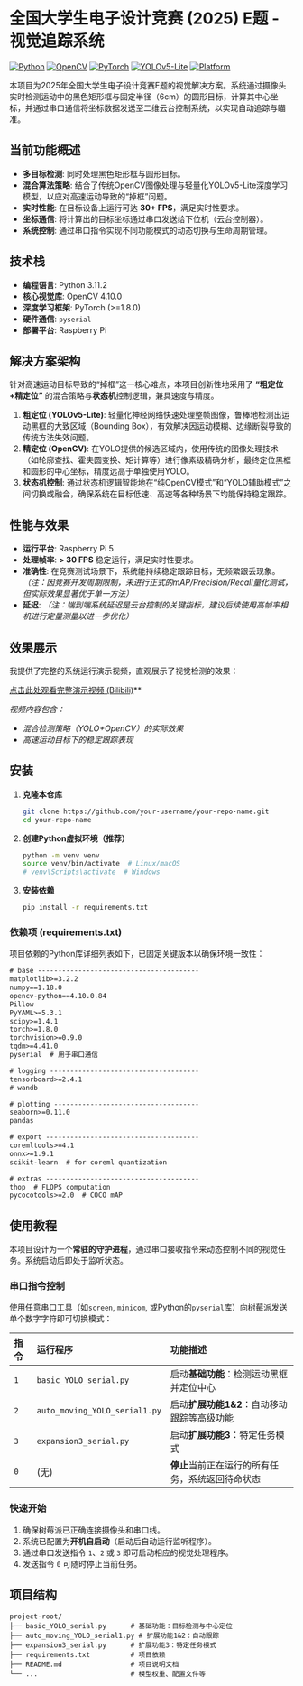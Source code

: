 # 全国大学生电子设计竞赛 (2025) E题 - 视觉追踪系统

[![Python](https://img.shields.io/badge/Python-3.11.2-blue)](https://www.python.org/)
[![OpenCV](https://img.shields.io/badge/OpenCV-4.10.0-green)](https://opencv.org/)
[![PyTorch](https://img.shields.io/badge/PyTorch->=1.8.0-orange)](https://pytorch.org/)
[![YOLOv5-Lite](https://img.shields.io/badge/YOLO-v5--Lite-red)](https://github.com/ppogg/YOLOv5-Lite)
[![Platform](https://img.shields.io/badge/Platform-Raspberry%20Pi-ff69b4)](https://www.raspberrypi.com/)

本项目为2025年全国大学生电子设计竞赛E题的视觉解决方案。系统通过摄像头实时检测运动中的黑色矩形框与固定半径（6cm）的圆形目标，计算其中心坐标，并通过串口通信将坐标数据发送至二维云台控制系统，以实现自动追踪与瞄准。

## 当前功能概述

-   **多目标检测**: 同时处理黑色矩形框与圆形目标。
-   **混合算法策略**: 结合了传统OpenCV图像处理与轻量化YOLOv5-Lite深度学习模型，以应对高速运动导致的“掉框”问题。
-   **实时性能**: 在目标设备上运行可达 **30+ FPS**，满足实时性要求。
-   **坐标通信**: 将计算出的目标坐标通过串口发送给下位机（云台控制器）。
-   **系统控制**: 通过串口指令实现不同功能模式的动态切换与生命周期管理。

## 技术栈

-   **编程语言**: Python 3.11.2
-   **核心视觉库**: OpenCV 4.10.0
-   **深度学习框架**: PyTorch (>=1.8.0)
-   **硬件通信**: `pyserial`
-   **部署平台**: Raspberry Pi

## 解决方案架构

针对高速运动目标导致的“掉框”这一核心难点，本项目创新性地采用了 **“粗定位+精定位”** 的混合策略与**状态机**控制逻辑，兼具速度与精度。

1.  **粗定位 (YOLOv5-Lite)**: 轻量化神经网络快速处理整帧图像，鲁棒地检测出运动黑框的大致区域（Bounding Box），有效解决因运动模糊、边缘断裂导致的传统方法失效问题。
2.  **精定位 (OpenCV)**: 在YOLO提供的候选区域内，使用传统的图像处理技术（如轮廓查找、霍夫圆变换、矩计算等）进行像素级精确分析，最终定位黑框和圆形的中心坐标，精度远高于单独使用YOLO。
3.  **状态机控制**: 通过状态机逻辑智能地在“纯OpenCV模式”和“YOLO辅助模式”之间切换或融合，确保系统在目标低速、高速等各种场景下均能保持稳定跟踪。

## 性能与效果

-   **运行平台**: Raspberry Pi 5
-   **处理帧率**: **> 30 FPS** 稳定运行，满足实时性要求。
-   **准确性**: 在竞赛测试场景下，系统能持续稳定跟踪目标，无频繁跟丢现象。*（注：因竞赛开发周期限制，未进行正式的mAP/Precision/Recall量化测试，但实际效果显著优于单一方法）*
-   **延迟**: *（注：端到端系统延迟是云台控制的关键指标，建议后续使用高帧率相机进行定量测量以进一步优化）*

## 效果展示

我提供了完整的系统运行演示视频，直观展示了视觉检测的效果：

[点击此处观看完整演示视频 (Bilibili)](https://www.bilibili.com/video/BV1BEpxz1EXc/?vd_source=edfde277e09b835c3d6a052e455a11e6)**

*视频内容包含：*
- *混合检测策略（YOLO+OpenCV）的实际效果*
- *高速运动目标下的稳定跟踪表现*

## 安装

1.  **克隆本仓库**
    ```bash
    git clone https://github.com/your-username/your-repo-name.git
    cd your-repo-name
    ```

2.  **创建Python虚拟环境（推荐）**
    ```bash
    python -m venv venv
    source venv/bin/activate  # Linux/macOS
    # venv\Scripts\activate  # Windows
    ```

3.  **安装依赖**
    ```bash
    pip install -r requirements.txt
    ```

### 依赖项 (requirements.txt)
项目依赖的Python库详细列表如下，已固定关键版本以确保环境一致性：

```txt
# base ----------------------------------------
matplotlib>=3.2.2
numpy==1.18.0
opencv-python==4.10.0.84
Pillow
PyYAML>=5.3.1
scipy>=1.4.1
torch>=1.8.0
torchvision>=0.9.0
tqdm>=4.41.0
pyserial  # 用于串口通信

# logging -------------------------------------
tensorboard>=2.4.1
# wandb

# plotting ------------------------------------
seaborn>=0.11.0
pandas

# export --------------------------------------
coremltools>=4.1
onnx>=1.9.1
scikit-learn  # for coreml quantization

# extras --------------------------------------
thop  # FLOPS computation
pycocotools>=2.0  # COCO mAP
```

## 使用教程

本项目设计为一个**常驻的守护进程**，通过串口接收指令来动态控制不同的视觉任务。系统启动后即处于监听状态。

### 串口指令控制

使用任意串口工具（如`screen`, `minicom`, 或Python的`pyserial`库）向树莓派发送单个数字字符即可切换模式：

| 指令 | 运行程序 | 功能描述 |
| :--- | :--- | :--- |
| `1` | `basic_YOLO_serial.py` | 启动**基础功能**：检测运动黑框并定位中心 |
| `2` | `auto_moving_YOLO_serial1.py` | 启动**扩展功能1&2**：自动移动跟踪等高级功能 |
| `3` | `expansion3_serial.py` | 启动**扩展功能3**：特定任务模式 |
| `0` | (无) | **停止**当前正在运行的所有任务，系统返回待命状态 |

### 快速开始

1.  确保树莓派已正确连接摄像头和串口线。
2.  系统已配置为**开机自启动**（启动后自动运行监听程序）。
3.  通过串口发送指令 `1`、`2` 或 `3` 即可启动相应的视觉处理程序。
4.  发送指令 `0` 可随时停止当前任务。

## 项目结构

```
project-root/
├── basic_YOLO_serial.py      # 基础功能：目标检测与中心定位
├── auto_moving_YOLO_serial1.py # 扩展功能1&2：自动跟踪
├── expansion3_serial.py      # 扩展功能3：特定任务模式
├── requirements.txt          # 项目依赖
├── README.md                 # 项目说明文档
└── ...                       # 模型权重、配置文件等
```
